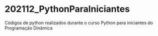 # 202112_PythonParaIniciantes
Códigos de python realizados durante o curso Python para iniciantes do Programação Dinâmica
